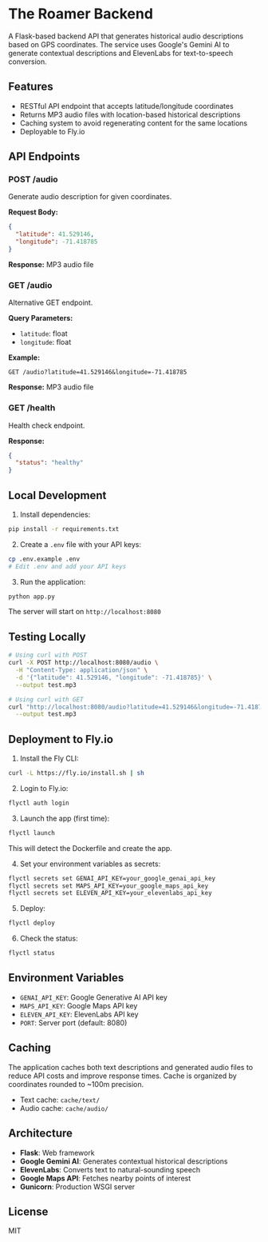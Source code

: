 # The Roamer Backend

A Flask-based backend API that generates historical audio descriptions based on GPS coordinates. The service uses Google's Gemini AI to generate contextual descriptions and ElevenLabs for text-to-speech conversion.

## Features

- RESTful API endpoint that accepts latitude/longitude coordinates
- Returns MP3 audio files with location-based historical descriptions
- Caching system to avoid regenerating content for the same locations
- Deployable to Fly.io

## API Endpoints

### POST /audio
Generate audio description for given coordinates.

**Request Body:**
```json
{
  "latitude": 41.529146,
  "longitude": -71.418785
}
```

**Response:** MP3 audio file

### GET /audio
Alternative GET endpoint.

**Query Parameters:**
- `latitude`: float
- `longitude`: float

**Example:**
```
GET /audio?latitude=41.529146&longitude=-71.418785
```

**Response:** MP3 audio file

### GET /health
Health check endpoint.

**Response:**
```json
{
  "status": "healthy"
}
```

## Local Development

1. Install dependencies:
```bash
pip install -r requirements.txt
```

2. Create a `.env` file with your API keys:
```bash
cp .env.example .env
# Edit .env and add your API keys
```

3. Run the application:
```bash
python app.py
```

The server will start on `http://localhost:8080`

## Testing Locally

```bash
# Using curl with POST
curl -X POST http://localhost:8080/audio \
  -H "Content-Type: application/json" \
  -d '{"latitude": 41.529146, "longitude": -71.418785}' \
  --output test.mp3

# Using curl with GET
curl "http://localhost:8080/audio?latitude=41.529146&longitude=-71.418785" \
  --output test.mp3
```

## Deployment to Fly.io

1. Install the Fly CLI:
```bash
curl -L https://fly.io/install.sh | sh
```

2. Login to Fly.io:
```bash
flyctl auth login
```

3. Launch the app (first time):
```bash
flyctl launch
```
This will detect the Dockerfile and create the app.

4. Set your environment variables as secrets:
```bash
flyctl secrets set GENAI_API_KEY=your_google_genai_api_key
flyctl secrets set MAPS_API_KEY=your_google_maps_api_key
flyctl secrets set ELEVEN_API_KEY=your_elevenlabs_api_key
```

5. Deploy:
```bash
flyctl deploy
```

6. Check the status:
```bash
flyctl status
```

## Environment Variables

- `GENAI_API_KEY`: Google Generative AI API key
- `MAPS_API_KEY`: Google Maps API key
- `ELEVEN_API_KEY`: ElevenLabs API key
- `PORT`: Server port (default: 8080)

## Caching

The application caches both text descriptions and generated audio files to reduce API costs and improve response times. Cache is organized by coordinates rounded to ~100m precision.

- Text cache: `cache/text/`
- Audio cache: `cache/audio/`

## Architecture

- **Flask**: Web framework
- **Google Gemini AI**: Generates contextual historical descriptions
- **ElevenLabs**: Converts text to natural-sounding speech
- **Google Maps API**: Fetches nearby points of interest
- **Gunicorn**: Production WSGI server

## License

MIT
